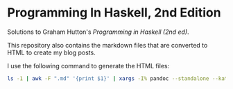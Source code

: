 # Programming In Haskell, 2nd Edition

Solutions to Graham Hutton's *Programming in Haskell (2nd ed)*.

This repository also contains the markdown files that are converted to HTML to create my blog posts.

I use the following command to generate the HTML files:

```bash
ls -1 | awk -F ".md" '{print $1}' | xargs -I% pandoc --standalone --katex --from markdown --to html5 %.md -o %.html
```
